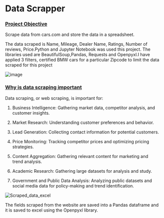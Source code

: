 # Data Scrapper

### <ins> Project Objective </ins>
Scrape data from cars.com and store the data in a spreadsheet.

The data scraped is Name, Mileage, Dealer Name, Ratings, Number of reviews, Price.Python and Jupyter Notebook was used this project. The libraries used are BeautifulSoup,Pandas, 
Requests and Openpyxl.I have applied 3 filters, certified BMW cars for a particular Zipcode to limit the data scraped for this project

![image](https://github.com/DataCounsel/DataScrapper/assets/71335870/883302af-5351-4d4d-bdf7-838bcdd31e46)


### <ins> Why is data scraping important </ins>
Data scraping, or web scraping, is important for:

1. Business Intelligence: Gathering market data, competitor analysis, and customer insights.

2. Market Research: Understanding customer preferences and behavior.

3. Lead Generation: Collecting contact information for potential customers.

4. Price Monitoring: Tracking competitor prices and optimizing pricing strategies.

5. Content Aggregation: Gathering relevant content for marketing and trend analysis.

6. Academic Research: Gathering large datasets for analysis and study.

7. Government and Public Data Analysis: Analyzing public datasets and social media data for policy-making and trend identification.

![Scraped_data_excel](https://github.com/DataCounsel/DataScrapper/assets/71335870/0ad9c27d-5d06-4850-a25b-a7e0552c0900)

The fields scraped from the website are saved into a Pandas dataframe and it is saved to excel using the Openpyxl library.
